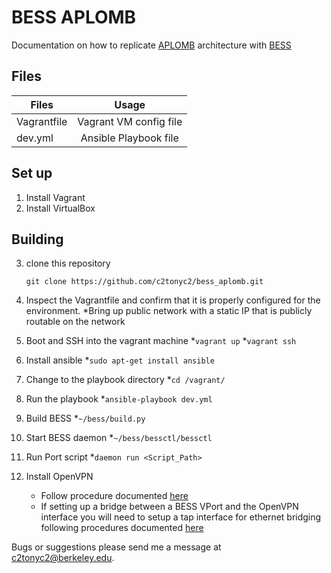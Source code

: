 # BESS APLOMB

Documentation on how to replicate [APLOMB](http://people.eecs.berkeley.edu/~justine/fp150-sherry.pdf) architecture with [BESS](https://github.com/NetSys/bess)

## Files
| Files         | Usage                  |
| ------------- |:----------------------:|
| Vagrantfile   | Vagrant VM config file |
| dev.yml       | Ansible Playbook file  |

## Set up
1. Install Vagrant
2. Install VirtualBox

## Building
3. clone this repository

	```
	git clone https://github.com/c2tonyc2/bess_aplomb.git
	```

4. Inspect the Vagrantfile and confirm that it is properly configured for the environment.
	*Bring up public network with a static IP that is publicly routable on the network
5. Boot and SSH into the vagrant machine
	*`vagrant up`
	*`vagrant ssh`
6. Install ansible
	*`sudo apt-get install ansible`
7. Change to the playbook directory
	*`cd /vagrant/`
8. Run the playbook
	*`ansible-playbook dev.yml`
9. Build BESS
	*`~/bess/build.py`
10. Start BESS daemon
	*`~/bess/bessctl/bessctl`
11. Run Port script
	*`daemon run <Script_Path>`
12. Install OpenVPN
	* Follow procedure documented [here](https://www.digitalocean.com/community/tutorials/how-to-set-up-an-openvpn-server-on-ubuntu-16-04#step-7-configure-the-openvpn-service)
	* If setting up a bridge between a BESS VPort and the OpenVPN interface you will need to setup a tap interface for ethernet bridging following procedures documented [here](https://openvpn.net/index.php/open-source/documentation/miscellaneous/76-ethernet-bridging.html)

Bugs or suggestions please send me a message at <c2tonyc2@berkeley.edu>.